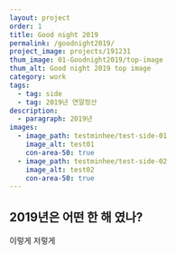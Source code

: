 ```yaml
---
layout: project
order: 1
title: Good night 2019
permalink: /goodnight2019/
project_image: projects/191231
thum_image: 01-Goodnight2019/top-image
thum_alt: Good night 2019 top image
category: work
tags:
  - tag: side
  - tag: 2019년 연말정산
description:
  - paragraph: 2019년
images:
  - image_path: testminhee/test-side-01
    image_alt: test01
    con-area-50: true
  - image_path: testminhee/test-side-02
    image_alt: test02
    con-area-50: true
---
```


## 2019년은 어떤 한 해 였나?

이렇게 저렇게
